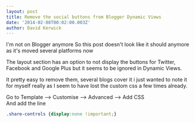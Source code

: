 ```yaml
---
layout: post
title: Remove the social buttons from Blogger Dynamic Views
date: '2014-02-08T00:02:00.003Z'
author: David Kerwick
---
```


<div class="note">
  <span>I'm not on Blogger anymore</span>
  <span>So this post doesn't look like it should anymore as it's moved several platforms now</span>
</div>

The layout section has an option to not display the buttons for Twitter, Facebook and Google Plus but it seems to be ignored in Dynamic Views.  

It pretty easy to remove them, several blogs cover it i just wanted to note it for myself really as I seem to have lost the custom css a few times already.  

Go to Template --> Customise --> Advanced --> Add CSS  
And add the line

``` css
.share-controls {display:none !important;}  
```
